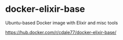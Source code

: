# docker-elixir-base
Ubuntu-based Docker image with Elixir and misc tools

https://hub.docker.com/r/cdale77/docker-elixir-base/
